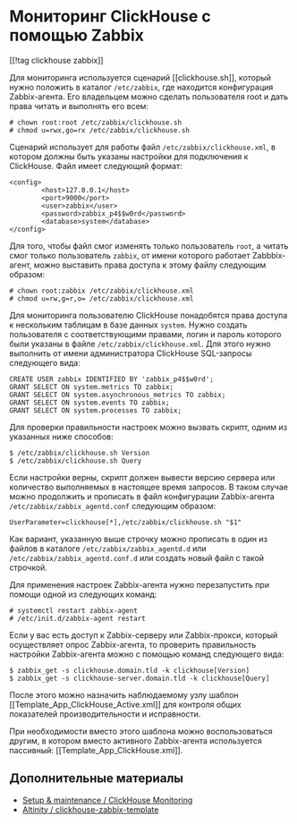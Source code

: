 Мониторинг ClickHouse с помощью Zabbix
======================================

[[!tag clickhouse zabbix]]

Для мониторинга используется сценарий [[clickhouse.sh]], который нужно положить в каталог `/etc/zabbix`, где находится конфигурация Zabbix-агента. Его владельцем можно сделать пользователя root и дать права читать и выполнять его всем:

    # chown root:root /etc/zabbix/clickhouse.sh
    # chmod u=rwx,go=rx /etc/zabbix/clickhouse.sh

Сценарий использует для работы файл `/etc/zabbix/clickhouse.xml`, в котором должны быть указаны настройки для подключения к ClickHouse. Файл имеет следующий формат:

    <config>
            <host>127.0.0.1</host>
            <port>9000</port>
            <user>zabbix</user>
            <password>zabbix_p4$$w0rd</password>
            <database>system</database>
    </config>

Для того, чтобы файл смог изменять только пользователь `root`, а читать смог только пользователь `zabbix`, от имени которого работает Zabbbix-агент, можно выставить права доступа к этому файлу следующим образом:

    # chown root:zabbix /etc/zabbix/clickhouse.xml
    # chmod u=rw,g=r,o= /etc/zabbix/clickhouse.xml

Для мониторинга пользователю ClickHouse понадобятся права доступа к нескольким таблицам в базе данных `system`. Нужно создать пользователя с соответствующими правами, логин и пароль которого были указаны в файле `/etc/zabbix/clickhouse.xml`. Для этого нужно выполнить от имени администратора ClickHouse SQL-запросы следующего вида:

    CREATE USER zabbix IDENTIFIED BY 'zabbix_p4$$w0rd';
    GRANT SELECT ON system.metrics TO zabbix;
    GRANT SELECT ON system.asynchronous_metrics TO zabbix;
    GRANT SELECT ON system.events TO zabbix;
    GRANT SELECT ON system.processes TO zabbix;

Для проверки правильности настроек можно вызвать скрипт, одним из указанных ниже способов:

    $ /etc/zabbix/clickhouse.sh Version
    $ /etc/zabbix/clickhouse.sh Query

Если настройки верны, скрипт должен вывести версию сервера или количество выполняемых в настоящее время запросов. В таком случае можно продолжить и прописать в файл конфигурации Zabbix-агента `/etc/zabbix/zabbix_agentd.conf` следующим образом:

    UserParameter=clickhouse[*],/etc/zabbix/clickhouse.sh "$1"

Как вариант, указанную выше строчку можно прописать в один из файлов в каталоге `/etc/zabbix/zabbix_agentd.d` или `/etc/zabbix/zabbix_agentd.conf.d` или создать новый файл с такой строчкой.

Для применения настроек Zabbix-агента нужно перезапустить при помощи одной из следующих команд:

    # systemctl restart zabbix-agent
    # /etc/init.d/zabbix-agent restart

Если у вас есть доступ к Zabbix-серверу или Zabbix-прокси, который осуществляет опрос Zabbix-агента, то проверить правильность настройки Zabbix-агента можно с помощью команд следующего вида:

    $ zabbix_get -s clickhouse.domain.tld -k clickhouse[Version]
    $ zabbix_get -s clickhouse-server.domain.tld -k clickhouse[Query]

После этого можно назначить наблюдаемому узлу шаблон [[Template_App_ClickHouse_Active.xml]] для контроля общих показателей производительности и исправности.

При необходимости вместо этого шаблона можно воспользоваться другим, в котором вместо активного Zabbix-агента используется пассивный: [[Template_App_ClickHouse.xml]].

Дополнительные материалы
------------------------

* [Setup & maintenance / ClickHouse Monitoring](https://kb.altinity.com/altinity-kb-setup-and-maintenance/altinity-kb-monitoring/)
* [Altinity / clickhouse-zabbix-template](https://github.com/Altinity/clickhouse-zabbix-template)
